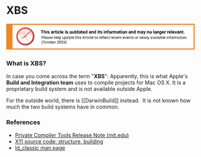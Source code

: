 XBS
===

![This article is outdated and its information and may no longer relevant.](/img/notice/article-oudated-oct2024.svg)


### What is XBS?
In case you come across the term "**XBS**": Apparently, this is what Apple's **Build and Integration team** uses to compile projects for Mac OS X. It is a proprietary build system and is not available outside Apple. 

For the outside world, there is [[DarwinBuild]] instead. 
It is not known how much the two build systems have in common.
### References
-   [Private Compiler Tools Release Note (mit.edu)](http://web.mit.edu/darwin/src/modules/cctools/RelNotes/Private_CompilerTools.html)
-   [X11 source code: structure, building](http://lists.apple.com/archives/x11-users/2007/nov/msg00208.html)
-   [ld_classic man page](http://developer.apple.com/documentation/Darwin/Reference/ManPages/man1/ld_classic.1.html)
